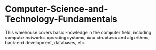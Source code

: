 # Computer-Science-and-Technology-Fundamentals
This warehouse covers basic knowledge in the computer field, including computer networks, operating systems, data structures and algorithms, back-end development, databases, etc.
